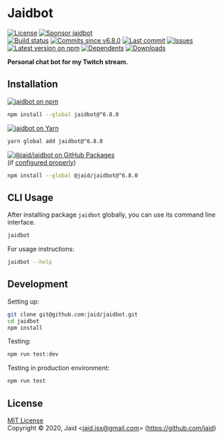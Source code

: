 # Jaidbot


<a href="https://raw.githubusercontent.com/jaid/jaidbot/master/license.txt"><img src="https://img.shields.io/github/license/jaid/jaidbot?style=flat-square" alt="License"/></a> <a href="https://github.com/sponsors/jaid"><img src="https://img.shields.io/badge/<3-Sponsor-FF45F1?style=flat-square" alt="Sponsor jaidbot"/></a>  
<a href="https://actions-badge.atrox.dev/jaid/jaidbot/goto"><img src="https://img.shields.io/endpoint.svg?style=flat-square&url=https%3A%2F%2Factions-badge.atrox.dev%2Fjaid%2Fjaidbot%2Fbadge" alt="Build status"/></a> <a href="https://github.com/jaid/jaidbot/commits"><img src="https://img.shields.io/github/commits-since/jaid/jaidbot/v6.8.0?style=flat-square&logo=github" alt="Commits since v6.8.0"/></a> <a href="https://github.com/jaid/jaidbot/commits"><img src="https://img.shields.io/github/last-commit/jaid/jaidbot?style=flat-square&logo=github" alt="Last commit"/></a> <a href="https://github.com/jaid/jaidbot/issues"><img src="https://img.shields.io/github/issues/jaid/jaidbot?style=flat-square&logo=github" alt="Issues"/></a>  
<a href="https://npmjs.com/package/jaidbot"><img src="https://img.shields.io/npm/v/jaidbot?style=flat-square&logo=npm&label=latest%20version" alt="Latest version on npm"/></a> <a href="https://github.com/jaid/jaidbot/network/dependents"><img src="https://img.shields.io/librariesio/dependents/npm/jaidbot?style=flat-square&logo=npm" alt="Dependents"/></a> <a href="https://npmjs.com/package/jaidbot"><img src="https://img.shields.io/npm/dm/jaidbot?style=flat-square&logo=npm" alt="Downloads"/></a>

**Personal chat bot for my Twitch stream.**





## Installation

<a href="https://npmjs.com/package/jaidbot"><img src="https://img.shields.io/badge/npm-jaidbot-C23039?style=flat-square&logo=npm" alt="jaidbot on npm"/></a>

```bash
npm install --global jaidbot@^6.8.0
```

<a href="https://yarnpkg.com/package/jaidbot"><img src="https://img.shields.io/badge/Yarn-jaidbot-2F8CB7?style=flat-square&logo=yarn&logoColor=white" alt="jaidbot on Yarn"/></a>

```bash
yarn global add jaidbot@^6.8.0
```

<a href="https://github.com/jaid/jaidbot/packages"><img src="https://img.shields.io/badge/GitHub Packages-@jaid/jaidbot-24282e?style=flat-square&logo=github" alt="@jaid/jaidbot on GitHub Packages"/></a>  
(if [configured properly](https://help.github.com/en/github/managing-packages-with-github-packages/configuring-npm-for-use-with-github-packages))

```bash
npm install --global @jaid/jaidbot@^6.8.0
```













## CLI Usage
After installing package `jaidbot` globally, you can use its command line interface.
```bash
jaidbot
```
For usage instructions:
```bash
jaidbot --help
```








## Development



Setting up:
```bash
git clone git@github.com:jaid/jaidbot.git
cd jaidbot
npm install
```
Testing:
```bash
npm run test:dev
```
Testing in production environment:
```bash
npm run test
```


## License
[MIT License](https://raw.githubusercontent.com/jaid/jaidbot/master/license.txt)  
Copyright © 2020, Jaid \<jaid.jsx@gmail.com> (https://github.com/jaid)

